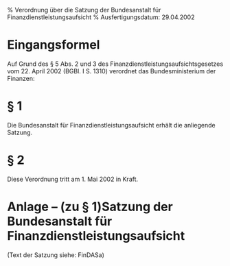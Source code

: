 % Verordnung über die Satzung der Bundesanstalt für Finanzdienstleistungsaufsicht
% Ausfertigungsdatum: 29.04.2002
 
# Eingangsformel

Auf Grund des § 5 Abs. 2 und 3 des Finanzdienstleistungsaufsichtsgesetzes vom 22. April 2002 (BGBl. I S. 1310) verordnet das Bundesministerium der Finanzen:

# § 1

Die Bundesanstalt für Finanzdienstleistungsaufsicht erhält die anliegende Satzung.

# § 2

Diese Verordnung tritt am 1. Mai 2002 in Kraft.

# Anlage – (zu § 1)Satzung der Bundesanstalt für Finanzdienstleistungsaufsicht

(Text der Satzung siehe: FinDASa)
